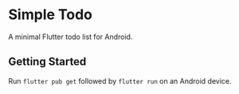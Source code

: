 # Simple Todo

A minimal Flutter todo list for Android.

## Getting Started

Run `flutter pub get` followed by `flutter run` on an Android device.
